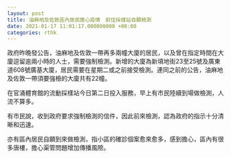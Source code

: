 ```yaml
---
layout: post
title: 油麻地及佐敦區內居民擔心疫情　前往採樣站自願檢測
date: 2021-01-17 11:01:17.000000000 +08:00
categories: rthk
---
```


政府昨晚發公告，油麻地及佐敦一帶再多兩幢大廈的居民，以及曾在指定時間在大廈逗留逾兩小時的人士，需要強制檢測。新增的大廈為新填地街23至25號及廣東道608號廣基大廈，居民需要在星期二或之前接受檢測。連同之前的公告，油麻地及佐敦一帶須要強檢的大廈共有22幢。

在官涌體育館的流動採樣站今日第二日投入服務，早上有市民陸續到場做檢測，人流不算多。

有市民說，收到政府要求強制檢測的信件，因此前來檢測，認為政府的指示十分清晰和迅速。

亦有區內居民自願到來做檢測，指小區的確診個案愈來愈多，感到擔心，區內有很多唐樓，擔心渠管問題增加傳播風險。
